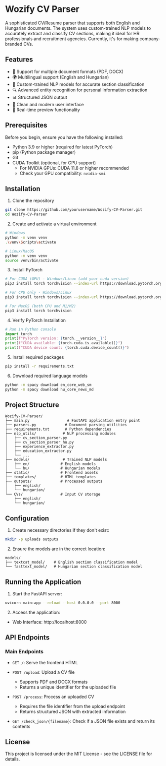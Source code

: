 # Wozify CV Parser

A sophisticated CV/Resume parser that supports both English and Hungarian documents. The system uses custom-trained NLP models to accurately extract and classify CV sections, making it ideal for HR professionals and recruitment agencies. Currently, it's for making company-branded CVs.

## Features

- 📄 Support for multiple document formats (PDF, DOCX)
- 🌍 Multilingual support (English and Hungarian)
- 🤖 Custom-trained NLP models for accurate section classification
- 🔍 Advanced entity recognition for personal information extraction
- 📊 Structured JSON output
- 🎨 Clean and modern user interface
- 🔄 Real-time preview functionality

## Prerequisites

Before you begin, ensure you have the following installed:
- Python 3.9 or higher (required for latest PyTorch)
- pip (Python package manager)
- Git
- CUDA Toolkit (optional, for GPU support)
  - For NVIDIA GPUs: CUDA 11.8 or higher recommended
  - Check your GPU compatibility: `nvidia-smi`

## Installation

1. Clone the repository
```bash
git clone https://github.com/yourusername/Wozify-CV-Parser.git
cd Wozify-CV-Parser
```

2. Create and activate a virtual environment
```bash
# Windows
python -m venv venv
.\venv\Scripts\activate

# Linux/MacOS
python -m venv venv
source venv/bin/activate
```

3. Install PyTorch
```bash
# For CUDA (GPU) - Windows/Linux (add your cuda version)
pip3 install torch torchvision --index-url https://download.pytorch.org/whl/{YOUR_CUDA_VERSION}

# For CPU only - Windows/Linux
pip3 install torch torchvision --index-url https://download.pytorch.org/whl/cpu

# For MacOS (both CPU and M1/M2)
pip3 install torch torchvision
```

4. Verify PyTorch Installation
```python
# Run in Python console
import torch
print(f"PyTorch version: {torch.__version__}")
print(f"CUDA available: {torch.cuda.is_available()}")
print(f"CUDA device count: {torch.cuda.device_count()}")
```

5. Install required packages
```bash
pip install -r requirements.txt
```

6. Download required language models
```bash
python -m spacy download en_core_web_sm
python -m spacy download hu_core_news_md
```

## Project Structure

```
Wozify-CV-Parser/
├── main.py                 # FastAPI application entry point
├── parsers.py             # Document parsing utilities
├── requirements.txt       # Python dependencies
├── nlp_utils/            # NLP processing modules
│   ├── cv_section_parser.py
│   ├── cv_section_parser_hu.py
│   ├── experience_extractor.py
│   ├── education_extractor.py
│   └── ...
├── models/               # Trained NLP models
│   ├── en/              # English models
│   └── hu/              # Hungarian models
├── static/              # Frontend assets
├── templates/           # HTML templates
├── outputs/             # Processed outputs
│   ├── english/
│   └── hungarian/
└── CVs/                 # Input CV storage
    ├── english/
    └── hungarian/
```

## Configuration

1. Create necessary directories if they don't exist:
```bash
mkdir -p uploads outputs
```

2. Ensure the models are in the correct location:
```
models/
├── textcat_model/    # English section classification model
└── fasttext_model/   # Hungarian section classification model
```

## Running the Application

1. Start the FastAPI server:
```bash
uvicorn main:app --reload --host 0.0.0.0 --port 8000
```

2. Access the application:
- Web Interface: http://localhost:8000

## API Endpoints

### Main Endpoints
- `GET /`: Serve the frontend HTML

- `POST /upload`: Upload a CV file
  - Supports PDF and DOCX formats
  - Returns a unique identifier for the uploaded file

- `POST /process`: Process an uploaded CV
  - Requires the file identifier from the upload endpoint
  - Returns structured JSON with extracted information

- `GET /check_json/{filename}`: Check if a JSON file exists and return its contents

## License

This project is licensed under the MIT License - see the LICENSE file for details.
